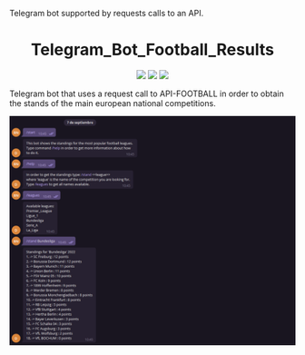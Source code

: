 Telegram bot supported by requests calls to an API.

<h1 align="center">Telegram_Bot_Football_Results</h1>

<div align="center">
  </span><img src="https://img.shields.io/badge/made%20with-python-blue" /><span> <img src="https://img.shields.io/badge/made%20with-requests-orange" /><span> </span><img src="https://img.shields.io/badge/made%20with-pyTelegramBotAPI-green" />
</div>

Telegram bot that uses a request call to API-FOOTBALL in order to obtain the stands of the main european national competitions.

![showcase](showcase.png)